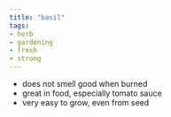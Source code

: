 ```yaml
---
title: "basil"
tags:
- herb
- gardening
- fresh
- strong
---
```


- does not smell good when burned
- great in food, especially tomato sauce
- very easy to grow, even from seed